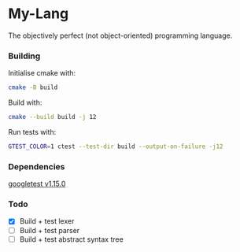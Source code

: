 # My-Lang

The objectively perfect (not object-oriented) programming language.

### Building

Initialise cmake with:

```sh
cmake -B build
```

Build with:

```sh
cmake --build build -j 12
```

Run tests with:

```sh
GTEST_COLOR=1 ctest --test-dir build --output-on-failure -j12
```

### Dependencies

[googletest v1.15.0](https://github.com/google/googletest/releases/tag/v1.15.0)

### Todo

- [x] Build + test lexer
- [ ] Build + test parser
- [ ] Build + test abstract syntax tree

